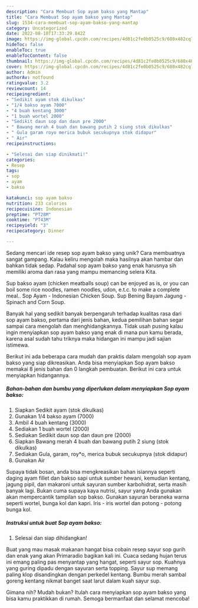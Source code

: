 ```yaml
---
description: "Cara Membuat Sop ayam bakso yang Mantap"
title: "Cara Membuat Sop ayam bakso yang Mantap"
slug: 1534-cara-membuat-sop-ayam-bakso-yang-mantap
category: Uncategorized
date: 2022-08-10T17:33:29.842Z
image: https://img-global.cpcdn.com/recipes/4d81c2fe0b0525c9/680x482cq70/sop-ayam-bakso-foto-resep-utama.jpg
hideToc: false
enableToc: true
enableTocContent: false
thumbnail: https://img-global.cpcdn.com/recipes/4d81c2fe0b0525c9/680x482cq70/sop-ayam-bakso-foto-resep-utama.jpg
cover: https://img-global.cpcdn.com/recipes/4d81c2fe0b0525c9/680x482cq70/sop-ayam-bakso-foto-resep-utama.jpg
author: Admin
authorAv: notfound
ratingvalue: 3.2
reviewcount: 14
recipeingredient:
- "Sedikit ayam stok dikulkas"
- "1/4 bakso ayam 7000"
- "4 buah kentang 3000"
- "1 buah wortel 2000"
- "Sedikit daun sop dan daun pre 2000"
- " Bawang merah 4 buah dan bawang putih 2 siung stok dikulkas"
- " Gula garam royo merica bubuk secukupnya stok didapur"
- " Air"
recipeinstructions:

- "Selesai dan siap dinikmati!"
categories:
- Resep
tags:
- sop
- ayam
- bakso

katakunci: sop ayam bakso 
nutrition: 233 calories
recipecuisine: Indonesian
preptime: "PT28M"
cooktime: "PT43M"
recipeyield: "3"
recipecategory: Dinner

---
```





Sedang mencari ide resep sop ayam bakso yang unik? Cara membuatnya sangat gampang. Kalau keliru mengolah maka hasilnya akan hambar dan bahkan tidak sedap. Padahal sop ayam bakso yang enak harusnya sih memiliki aroma dan rasa yang mampu memancing selera Kita.





Sup bakso ayam (chicken meatballs soup) can be enjoyed as is, or you can boil some rice noodles, ramen noodles, udon, e.t.c. to make a complete meal.. Sop Ayam - Indonesian Chicken Soup. Sup Bening Bayam Jagung - Spinach and Corn Soup.

Banyak hal yang sedikit banyak berpengaruh terhadap kualitas rasa dari sop ayam bakso, pertama dari jenis bahan, kedua pemilihan bahan segar sampai cara mengolah dan menghidangkannya. Tidak usah pusing kalau ingin menyiapkan sop ayam bakso yang enak di mana pun kamu berada, karena asal sudah tahu triknya maka hidangan ini mampu jadi sajian istimewa.






Berikut ini ada beberapa cara mudah dan praktis dalam mengolah sop ayam bakso yang siap dikreasikan. Anda bisa menyiapkan Sop ayam bakso memakai 8 jenis bahan dan 0 langkah pembuatan. Berikut ini cara untuk menyiapkan hidangannya.

<!--inarticleads1-->

##### Bahan-bahan dan bumbu yang diperlukan dalam menyiapkan Sop ayam bakso:

1. Siapkan Sedikit ayam (stok dikulkas)
1. Gunakan 1/4 bakso ayam (7000)
1. Ambil 4 buah kentang (3000)
1. Sediakan 1 buah wortel (2000)
1. Sediakan Sedikit daun sop dan daun pre (2000)
1. Siapkan  Bawang merah 4 buah dan bawang putih 2 siung (stok dikulkas)
1. Sediakan  Gula, garam, roy*o, merica bubuk secukupnya (stok didapur)
1. Gunakan  Air


Supaya tidak bosan, anda bisa mengkreasikan bahan isiannya seperti daging ayam fillet dan bakso sapi untuk sumber hewani, kemudian kentang, jagung pipil, dan makaroni untuk sayuran sumber karbohidrat, serta masih banyak lagi. Bukan cuma supaya kaya nutrisi, sayur yang Anda gunakan akan mempercantik tampilan sop bakso. Gunakan sayuran beraneka warna seperti wortel, bunga kol dan kapri. Iris - iris wortel dan potong - potong bunga kol. 

<!--inarticleads2-->

##### Instruksi untuk buat Sop ayam bakso:


1. Selesai dan siap dihidangkan!

Buat yang mau masak makanan hangat bisa cobain resep sayur sop gurih dan enak yang akan Primaradio bagikan kali ini. Cuaca sedang hujan terus ini emang paling pas menyantap yang hangat, seperti sayur sop. Kuahnya yang guring dipadu dengan sayuran serta topping. Sayur sup memang paling klop disandingkan dengan perkedel kentang. Bumbu merah sambal goreng kentang nikmat banget saat larut dalam kuah sayur sup. 

Gimana nih? Mudah bukan? Itulah cara menyiapkan sop ayam bakso yang bisa kamu praktikkan di rumah. Semoga bermanfaat dan selamat mencoba!
